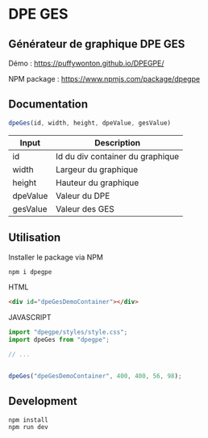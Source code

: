 # DPE GES

## Générateur de graphique DPE GES

Démo : https://puffywonton.github.io/DPEGPE/

NPM package : https://www.npmjs.com/package/dpegpe

## Documentation

```js
dpeGes(id, width, height, dpeValue, gesValue)
```
| Input    | Description |
| ---      | ---       |
| id       | Id du div container du graphique |
| width    | Largeur du graphique             |
| height   | Hauteur du graphique             |
| dpeValue | Valeur du DPE                    |
| gesValue | Valeur des GES                   |

## Utilisation

Installer le package via NPM

```sh
npm i dpegpe
```

HTML

```html
<div id="dpeGesDemoContainer"></div>
```

JAVASCRIPT

```js
import "dpegpe/styles/style.css";
import dpeGes from "dpegpe";

// ...


dpeGes("dpeGesDemoContainer", 400, 400, 56, 98);
```

## Development

```sh
npm install
npm run dev
```
